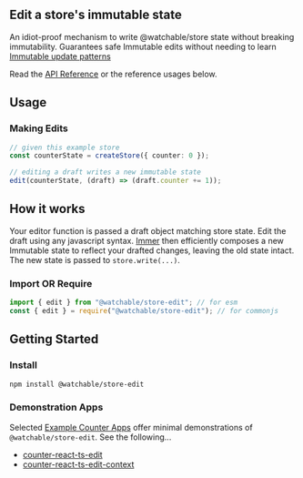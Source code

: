 ## Edit a store's immutable state

An idiot-proof mechanism to write @watchable/store state without breaking immutability. Guarantees safe Immutable edits without needing to learn [Immutable update patterns](https://redux.js.org/usage/structuring-reducers/immutable-update-patterns)

Read the [API Reference](https://cefn.com/watchable/api/modules/_watchable_store_edit.html) or the reference usages below.

## Usage

### Making Edits

```typescript
// given this example store
const counterState = createStore({ counter: 0 });

// editing a draft writes a new immutable state
edit(counterState, (draft) => (draft.counter += 1));
```

## How it works

Your editor function is passed a draft object matching store state. Edit the
draft using any javascript syntax. [Immer](https://www.npmjs.com/package/immer)
then efficiently composes a new Immutable state to reflect your drafted changes,
leaving the old state intact. The new state is passed to `store.write(...)`.

### Import OR Require

```javascript
import { edit } from "@watchable/store-edit"; // for esm
const { edit } = require("@watchable/store-edit"); // for commonjs
```

## Getting Started

### Install

```zsh
npm install @watchable/store-edit
```

### Demonstration Apps

Selected [Example Counter Apps](https://github.com/cefn/watchable/tree/main/apps) offer minimal demonstrations of `@watchable/store-edit`. See the following...

- [counter-react-ts-edit](https://github.com/cefn/watchable/tree/main/apps/counter-react-ts-edit#readme)
- [counter-react-ts-edit-context](https://github.com/cefn/watchable/tree/main/apps/counter-react-ts-edit-context#readme)
